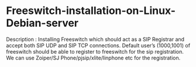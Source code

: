 # Freeswitch-installation-on-Linux-Debian-server
Description : Installing Freeswitch which should act as a SIP Registrar and accept both SIP UDP and SIP TCP connections.  Default user’s (1000,1001) of freeswitch should be able to register to freeswitch for the sip registration. We can use Zoiper/SJ Phone/pjsip/xlite/linphone etc for the registration.
